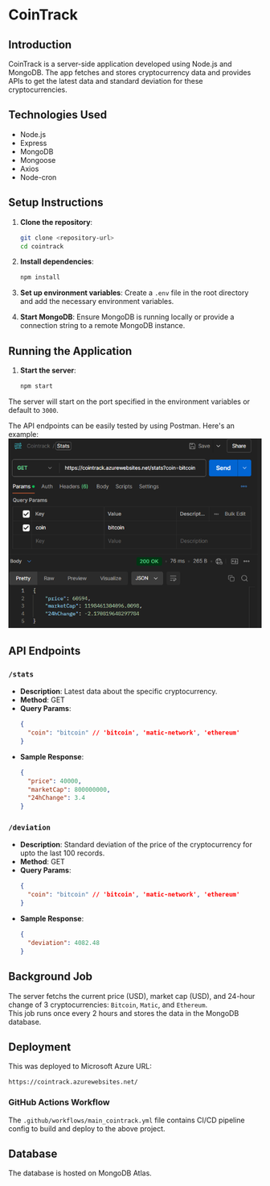 
# CoinTrack

## Introduction

CoinTrack is a server-side application developed using Node.js and MongoDB. The app fetches and stores cryptocurrency data and provides APIs to get the latest data and standard deviation for these cryptocurrencies.

## Technologies Used

- Node.js
- Express
- MongoDB
- Mongoose
- Axios
- Node-cron

## Setup Instructions

1. **Clone the repository**:
   ```bash
   git clone <repository-url>
   cd cointrack
   ```

2. **Install dependencies**:
   ```bash
   npm install
   ```

3. **Set up environment variables**:
   Create a `.env` file in the root directory and add the necessary environment variables.

4. **Start MongoDB**:
   Ensure MongoDB is running locally or provide a connection string to a remote MongoDB instance.

## Running the Application

1. **Start the server**:
   ```bash
   npm start
   ```

  The server will start on the port specified in the environment variables or default to `3000`.

  The API endpoints can be easily tested by using Postman. Here's an example:
  ![Stats of Bitcoin in Cointrack](./content/image.png)

## API Endpoints

### `/stats`

- **Description**: Latest data about the specific cryptocurrency.
- **Method**: GET
- **Query Params**:
  ```json
  {
    "coin": "bitcoin" // 'bitcoin', 'matic-network', 'ethereum'
  }
  ```
- **Sample Response**:
  ```json
  {
    "price": 40000,
    "marketCap": 800000000,
    "24hChange": 3.4
  }
  ```

### `/deviation`

- **Description**: Standard deviation of the price of the cryptocurrency for upto the last 100 records.
- **Method**: GET
- **Query Params**:
  ```json
  {
    "coin": "bitcoin" // 'bitcoin', 'matic-network', 'ethereum'
  }
  ```
- **Sample Response**:
  ```json
  {
    "deviation": 4082.48
  }
  ```

## Background Job

The server fetchs the current price (USD), market cap (USD), and 24-hour change of 3 cryptocurrencies: `Bitcoin`, `Matic`, and `Ethereum`.  
This job runs once every 2 hours and stores the data in the MongoDB database.

## Deployment

This was deployed to Microsoft Azure
URL:
```
https://cointrack.azurewebsites.net/
```

### GitHub Actions Workflow

The `.github/workflows/main_cointrack.yml` file contains CI/CD pipeline config to build and deploy to the above project.

## Database

The database is hosted on MongoDB Atlas.